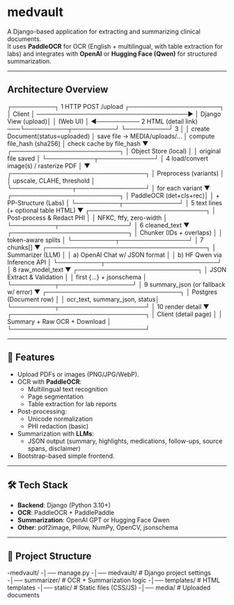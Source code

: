 <!-- # health-doc-summarizer -->
<!-- OCR + LLM-based clinical summarizer built with Django, PaddleOCR, and Hugging Face/OpenAI. -->
# medvault

A Django-based application for extracting and summarizing clinical documents.  
It uses **PaddleOCR** for OCR (English + multilingual, with table extraction for labs) and integrates with **OpenAI** or **Hugging Face (Qwen)** for structured summarization.

---
## Architecture Overview
┌──────────┐        1 HTTP POST /upload          ┌─────────────────────┐
│  Client  │ ───────────────────────────────────▶ │ Django View (upload)│
│ (Web UI) │ ◀────────── 2 HTML (detail link) ───└──────────┬──────────┘
└──────────┘                                               3 │
                                                            │ create Document(status=uploaded)
                                                            │ save file → MEDIA/uploads/...
                                                            │ compute file_hash (sha256)
                                                            │ check cache by file_hash
                                                            ▼
                                              ┌─────────────────────────┐
                                              │   Object Store (local)  │
                                              │   original file saved   │
                                              └───────────┬─────────────┘
                                                          │
                                             4 load/convert image(s) / rasterize PDF
                                                          │
                                                          ▼
                                     ┌───────────────────────────────┐
                                     │  Preprocess (variants)        │
                                     │  upscale, CLAHE, threshold    │
                                     └──────────────┬────────────────┘
                                                    │ for each variant
                                                    ▼
                                       ┌─────────────────────────┐
                                       │ PaddleOCR (det+cls+rec)│
                                       │ + PP-Structure (Labs)  │
                                       └──────────┬─────────────┘
                                                  │ 5 text lines (+ optional table HTML)
                                                  ▼
                                      ┌───────────────────────────┐
                                      │ Post-process & Redact PHI │
                                      │ NFKC, ftfy, zero-width    │
                                      └──────────┬────────────────┘
                                                 │ 6 cleaned_text
                                                 ▼
                                  ┌───────────────────────────┐
                                  │ Chunker (IDs + overlaps)  │
                                  │ token-aware splits         │
                                  └──────────┬────────────────┘
                                             │ 7 chunks[]
                                             ▼
                           ┌─────────────────────────────────────┐
                           │ Summarizer (LLM)                    │
                           │  a) OpenAI Chat w/ JSON format      │
                           │  b) HF Qwen via Inference API       │
                           └──────────┬──────────────────────────┘
                                      │ 8 raw_model_text
                                      ▼
                            ┌────────────────────────────┐
                            │ JSON Extract & Validation  │
                            │ first {...} + jsonschema   │
                            └──────────┬─────────────────┘
                                       │ 9 summary_json (or fallback w/ error)
                                       ▼
                   ┌───────────────────────────────┐
                   │ Postgres (Document row)       │
                   │ ocr_text, summary_json, status│
                   └──────────┬────────────────────┘
                              │ 10 render detail
                              ▼
                   ┌───────────────────────────────┐
                   │ Client (detail page)          │
                   │ Summary + Raw OCR + Download  │
                   └───────────────────────────────┘




---
## 🚀 Features
- Upload PDFs or images (PNG/JPG/WebP).
- OCR with **PaddleOCR**:
  - Multilingual text recognition
  - Page segmentation
  - Table extraction for lab reports
- Post-processing:
  - Unicode normalization
  - PHI redaction (basic)
- Summarization with **LLMs**:
  - JSON output (summary, highlights, medications, follow-ups, source spans, disclaimer)
- Bootstrap-based simple frontend.

---

## 🛠️ Tech Stack
- **Backend**: Django (Python 3.10+)
- **OCR**: PaddleOCR + PaddlePaddle
- **Summarization**: OpenAI GPT or Hugging Face Qwen
- **Other**: pdf2image, Pillow, NumPy, OpenCV, jsonschema

---

## 📂 Project Structure
-medvault/
-│── manage.py
-│── medvault/ # Django project settings
-│── summarizer/ # OCR + Summarization logic
-│── templates/ # HTML templates
-│── static/ # Static files (CSS/JS)
-│── media/ # Uploaded documents


